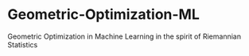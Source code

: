 # Geometric-Optimization-ML
Geometric Optimization in Machine Learning in the spirit of Riemannian Statistics
